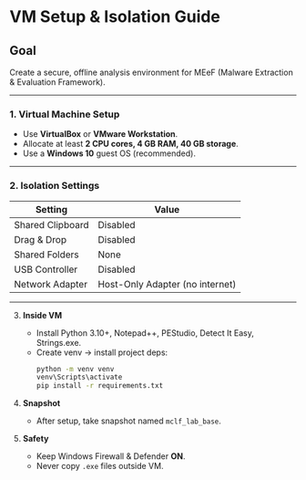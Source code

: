 # VM Setup & Isolation Guide

## Goal
Create a secure, offline analysis environment for MEeF (Malware Extraction & Evaluation Framework).

---

### 1. Virtual Machine Setup
- Use **VirtualBox** or **VMware Workstation**.
- Allocate at least **2 CPU cores, 4 GB RAM, 40 GB storage**.
- Use a **Windows 10** guest OS (recommended).

---

### 2. Isolation Settings
| Setting | Value |
|----------|--------|
| Shared Clipboard | Disabled |
| Drag & Drop | Disabled |
| Shared Folders | None |
| USB Controller | Disabled |
| Network Adapter | Host-Only Adapter (no internet) |

---
3. **Inside VM**
   - Install Python 3.10+, Notepad++, PEStudio, Detect It Easy, Strings.exe.
   - Create venv → install project deps:
     ```bash
     python -m venv venv
     venv\Scripts\activate
     pip install -r requirements.txt
     ```

4. **Snapshot**
   - After setup, take snapshot named `mclf_lab_base`.

5. **Safety**
   - Keep Windows Firewall & Defender **ON**.
   - Never copy `.exe` files outside VM.

